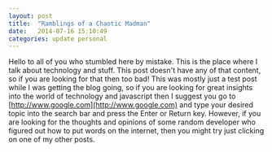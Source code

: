 ```yaml
---
layout: post
title:  "Ramblings of a Chaotic Madman"
date:   2014-07-16 15:10:49
categories: update personal
---
```


Hello to all of you who stumbled here by mistake. This is the place where I talk about technology and stuff.
This post doesn't have any of that content, so if you are looking for that then too bad!
This was mostly just a test post while I was getting the blog going, so if you are looking for great insights
into the world of technology and javascript then I suggest you go to [http://www.google.com](http://www.google.com) and type your desired topic
into the search bar and press the Enter or Return key. However, if you are looking for the thoughts and opinions of some random
developer who figured out how to put words on the internet, then you might try just clicking on one of my other posts.
